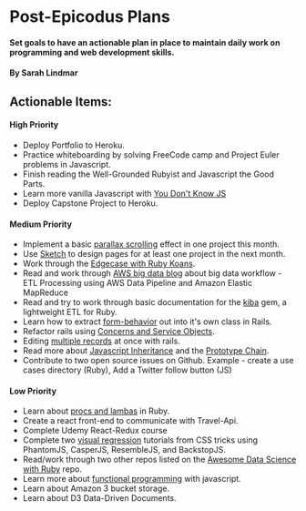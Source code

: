 # Post-Epicodus Plans

#### Set goals to have an actionable plan in place to maintain daily work on programming and web development skills.

#### By Sarah Lindmar

## Actionable Items:

#### High Priority
* Deploy Portfolio to Heroku.
* Practice whiteboarding by solving FreeCode camp and Project Euler problems in Javascript.
* Finish reading the Well-Grounded Rubyist and Javascript the Good Parts.
* Learn more vanilla Javascript with [You Don't Know JS](https://github.com/getify/You-Dont-Know-JS)
* Deploy Capstone Project to Heroku.

#### Medium Priority
* Implement a basic [parallax scrolling](https://1stwebdesigner.com/parallax-scrolling-tutorial/) effect in one project this month.  
* Use [Sketch](https://www.sketchapp.com/) to design pages for at least one project in the next month.
* Work through the [Edgecase with Ruby Koans](http://rubykoans.com/).
* Read and work through [AWS big data blog](https://aws.amazon.com/blogs/big-data/etl-processing-using-aws-data-pipeline-and-amazon-elastic-mapreduce/) about big data workflow - ETL Processing using AWS Data Pipeline and Amazon Elastic MapReduce
* Read and try to work through basic documentation for the [kiba](https://github.com/thbar/kiba) gem, a lightweight ETL for Ruby.
* Learn how to extract [form-behavior](http://railscasts.com/episodes/416-form-objects) out into it's own class in Rails.
* Refactor rails using [Concerns and Service Objects](http://railscasts.com/episodes/398-service-objects).
* Editing [multiple records](http://railscasts.com/episodes/165-edit-multiple-revised) at once with rails.
* Read more about [Javascript Inheritance](https://medium.com/javascript-scene/master-the-javascript-interview-what-s-the-difference-between-class-prototypal-inheritance-e4cd0a7562e9) and the [Prototype Chain](https://developer.mozilla.org/en-US/docs/Web/JavaScript/Inheritance_and_the_prototype_chain).
* Contribute to two open source issues on Github. Example - create a use cases directory (Ruby), Add a Twitter follow button (JS)

#### Low Priority
* Learn about [procs and lambas](https://scotch.io/tutorials/understanding-ruby-closures) in Ruby.
* Create a react front-end to communicate with Travel-Api.
* Complete Udemy React-Redux course
* Complete two [visual regression](https://css-tricks.com/visual-regression-testing-with-phantomcss/) tutorials from CSS tricks using PhantomJS, CasperJS, ResembleJS, and BackstopJS.
* Read/work through two other repos listed on the [Awesome Data Science with Ruby](https://github.com/arbox/data-science-with-ruby) repo.
* Learn more about [functional programming](https://jrsinclair.com/articles/2016/gentle-introduction-to-functional-javascript-intro/) with javascript.
* Learn about Amazon 3 bucket storage.
* Learn about D3 Data-Driven Documents.
